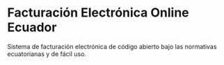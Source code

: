 # Facturación Electrónica Online Ecuador
Sistema de facturación electrónica de código abierto bajo las normativas ecuatorianas y de fácil uso.
